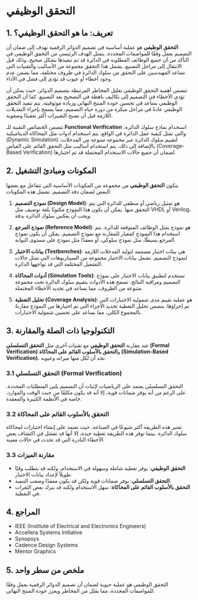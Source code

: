 # التحقق الوظيفي

## 1. تعريف: ما هو **التحقق الوظيفي**؟
**التحقق الوظيفي** هو عملية أساسية في تصميم الدوائر الرقمية تهدف إلى ضمان أن التصميم يعمل وفقًا للمواصفات المحددة. يتمثل الهدف الرئيسي من التحقق الوظيفي في التأكد من أن جميع الوظائف المطلوبة في الدائرة قد تم تنفيذها بشكل صحيح، وذلك قبل الانتقال إلى مراحل التصنيع. يشمل هذا التحقق مجموعة من الأساليب والتقنيات التي تساعد المهندسين على التحقق من سلوك الدائرة في ظروف مختلفة، مما يضمن عدم وجود أخطاء أو عيوب قد تؤدي إلى فشل في الأداء.

تتضمن أهمية التحقق الوظيفي تقليل المخاطر المرتبطة بتصميم الدوائر، حيث يمكن أن تؤدي الأخطاء في التصميم إلى تكاليف باهظة في التصحيح بعد التصنيع. كما أن التحقق الوظيفي يساعد في تحسين جودة المنتج النهائي وزيادة موثوقيته. يتم تنفيذ التحقق الوظيفي عادةً في مراحل مبكرة من دورة حياة التصميم، مما يسمح بإجراء التعديلات اللازمة قبل أن تصبح التغييرات أكثر تعقيدًا وصعوبة.

تتضمن الخصائص التقنية للـ **Functional Verification** استخدام نماذج سلوك الدائرة، والتي تمثل كيفية عمل الدائرة في الواقع. يتم استخدام أدوات مثل المحاكاة الديناميكية (Dynamic Simulation) لتقييم سلوك الدائرة عبر مجموعة متنوعة من المدخلات. بالإضافة إلى ذلك، يتم استخدام أساليب مثل التحقق القائم على القياس (Coverage-Based Verification) لضمان أن جميع حالات الاستخدام المحتملة قد تم اختبارها. 

## 2. المكونات ومبادئ التشغيل
يتكون **التحقق الوظيفي** من مجموعة من المكونات الأساسية التي تتفاعل مع بعضها البعض لضمان دقة التصميم. تشمل هذه المكونات:

1. **نموذج التصميم (Design Model)**: هو تمثيل رياضي أو منطقي للدائرة التي يتم التحقق منها. يمكن أن يكون هذا النموذج مكتوبًا بلغة توصيف مثل VHDL أو Verilog، ويجب أن يعكس سلوك الدائرة بدقة.

2. **نموذج المرجع (Reference Model)**: هو نموذج يمثل الوظائف المتوقعة للدائرة. يتم استخدام هذا النموذج كمعيار للمقارنة مع نموذج التصميم. يمكن أن يكون نموذج المرجع بسيطًا، مثل نموذج سلوكي، أو معقدًا مثل نموذج على مستوى البوابة.

3. **بيانات الاختبار (Testbenches)**: هي بيئات اختبار مصممة لتوليد المدخلات اللازمة لنموذج التصميم. تشمل بيانات الاختبار مجموعة من السيناريوهات التي تمثل حالات التشغيل المختلفة التي قد تواجهها الدائرة.

4. **أدوات المحاكاة (Simulation Tools)**: تستخدم لتطبيق بيانات الاختبار على نموذج التصميم ومراقبة النتائج. تسمح هذه الأدوات بتقييم سلوك الدائرة تحت مجموعة متنوعة من الظروف، مما يساعد في تحديد الأخطاء المحتملة.

5. **تحليل التغطية (Coverage Analysis)**: هو عملية تقييم مدى شمولية الاختبارات التي تم إجراؤها. يتضمن تحليل التغطية تحديد الأجزاء التي تم اختبارها من النموذج مقارنةً بالمجموع الكلي، مما يساعد على تحسين شمولية الاختبارات.

## 3. التكنولوجيا ذات الصلة والمقارنة
عند مقارنة **التحقق الوظيفي** مع تقنيات أخرى مثل **التحقق التسلسلي (Formal Verification)** و**التحقق بالأسلوب القائم على المحاكاة (Simulation-Based Verification)**، نجد أن لكل منها ميزاته وعيوبه.

### 3.1 التحقق التسلسلي (Formal Verification)
التحقق التسلسلي يعتمد على الرياضيات لإثبات أن التصميم يلبي المتطلبات المحددة. على الرغم من أنه يوفر ضمانات قوية، إلا أنه قد يكون مكلفًا من حيث الوقت والموارد، خاصة في الأنظمة الكبيرة والمعقدة.

### 3.2 التحقق بالأسلوب القائم على المحاكاة
تعتبر هذه الطريقة أكثر شيوعًا في الصناعة، حيث تعتمد على إنشاء اختبارات لمحاكاة سلوك الدائرة. بينما توفر هذه الطريقة تغطية جيدة، إلا أنها قد تفشل في اكتشاف بعض الأخطاء النادرة التي قد تحدث في حالات معينة.

### 3.3 مقارنة الميزات
- **التحقق الوظيفي**: يوفر تغطية شاملة وسهولة في الاستخدام، ولكنه قد يتطلب وقتًا طويلاً لإعداد بيانات الاختبار.
- **التحقق التسلسلي**: يوفر ضمانات قوية ولكن قد يكون معقدًا وصعب التنفيذ.
- **التحقق بالأسلوب القائم على المحاكاة**: سهل الاستخدام ولكنه قد يترك بعض الثغرات في التغطية.

## 4. المراجع
- IEEE (Institute of Electrical and Electronics Engineers)
- Accellera Systems Initiative
- Synopsys
- Cadence Design Systems
- Mentor Graphics

## 5. ملخص من سطر واحد
التحقق الوظيفي هو عملية حيوية لضمان أن تصميم الدوائر الرقمية يعمل وفقًا للمواصفات المحددة، مما يقلل من المخاطر ويعزز جودة المنتج النهائي.